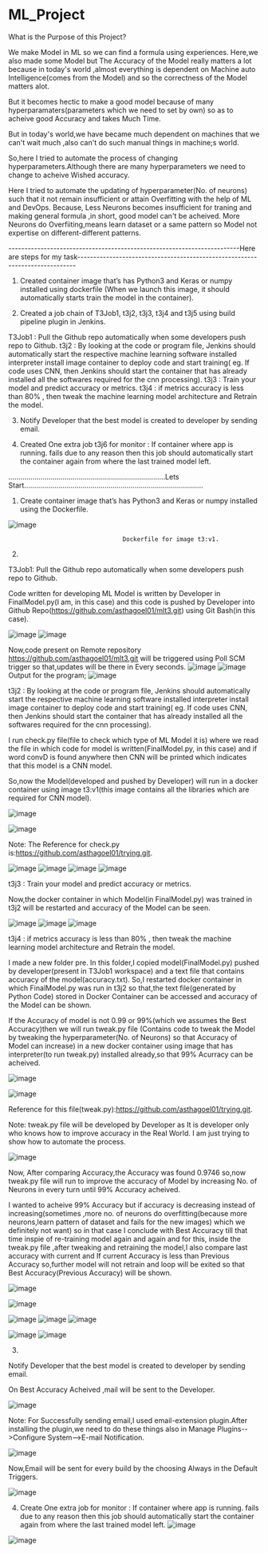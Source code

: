 # ML_Project

What is the Purpose of this Project?

We make Model in ML so we can find a formula using experiences.
Here,we also made some Model but The Accuracy of the Model really matters a lot because in today's world ,almost everything is dependent on Machine auto Intelligence(comes from the Model) and so the correctness of the Model matters alot.

But it becomes hectic to make a good model because of many hyperparamaters(parameters which we need to set by own) so as to acheive good Accuracy and takes Much Time.

But in today's world,we have became much dependent on machines that we can't wait much ,also can't do such manual things in machine;s world.

So,here I tried to automate the process of changing hyperparameters.Although there are many hyperparameters we need to change to acheive Wished accuracy.

Here I tried to automate the updating of hyperparameter(No. of neurons) such that it not remain insufficient or attain Overfitting with the help of ML and DevOps.
Because,
Less Neurons becomes insufficient for traning and making general formula ,in short, good model can't be acheived.
More Neurons do Overfiiting,means learn dataset or a same pattern so Model not expertise on different-different patterns.


------------------------------------------------------------------------Here are steps for my task-----------------------------------------------------------------------------

1. Created container image that’s has Python3 and Keras or numpy installed using dockerfile (When we launch this image, it should automatically starts train the model in the container).

2. Created a job chain of T3Job1, t3j2, t3j3, t3j4 and t3j5 using build pipeline plugin in Jenkins.

T3Job1 : Pull the Github repo automatically when some developers push repo to Github.
t3j2 : By looking at the code or program file, Jenkins should automatically start the respective machine learning software installed interpreter install image container to deploy code and start training( eg. If code uses CNN, then Jenkins should start the container that has already installed all the softwares required for the cnn processing).
t3j3 : Train your model and predict accuracy or metrics.
t3j4 : if metrics accuracy is less than 80% , then tweak the machine learning model architecture and Retrain the model.

3. Notify Developer that the best model is created to developer by sending email.

4. Created One extra job t3j6 for monitor : If container where app is running. fails due to any reason then this job should automatically start the container again from where the last trained model left.


..............................................................................Lets Start.........................................................................................

1. Create container image that’s has Python3 and Keras or numpy installed using the Dockerfile.

![image](https://user-images.githubusercontent.com/62610706/137864714-e86b98e3-36da-4fb8-82d6-5692b6c844a8.png)


                                    Dockerfile for image t3:v1.

2.

T3Job1: Pull the Github repo automatically when some developers push repo to Github.

Code written for developing ML Model is written by Developer in FinalModel.py(I am, in this case) and this code is pushed by Developer into Github Repo(https://github.com/asthagoel01/mlt3.git) using Git Bash(in this case).

![image](https://user-images.githubusercontent.com/62610706/137864774-5f3ad5de-5fc3-412e-b5ed-d8390c93e2be.png)
![image](https://user-images.githubusercontent.com/62610706/137864874-a6244082-9ee0-46a8-8e5e-ca0b0db34cdd.png)

Now,code present on Remote repository https://github.com/asthagoel01/mlt3.git will be triggered using Poll SCM trigger so that,updates will be there in Every seconds.
![image](https://user-images.githubusercontent.com/62610706/137864944-94e12852-8ae4-4f49-b864-cff12e597dab.png)
![image](https://user-images.githubusercontent.com/62610706/137864985-0729a48c-86c3-4c6a-b169-7cccbd0d05fa.png)
Output for the program;
![image](https://user-images.githubusercontent.com/62610706/137865050-2d7d497b-bb93-4039-b937-bf9c090bcb34.png)


t3j2 : By looking at the code or program file, Jenkins should automatically start the respective machine learning software installed interpreter install image container to deploy code and start training( eg. If code uses CNN, then Jenkins should start the container that has already installed all the softwares required for the cnn processing).

I run check.py file(file to check which type of ML Model it is) where we read the file in which code for model is written(FinalModel.py, in this case) and if word convD is found anywhere then CNN will be printed which indicates that this model is a CNN model.

So,now the Model(developed and pushed by Developer) will run in a docker container using image t3:v1(this image contains all the libraries which are required for CNN model).

![image](https://user-images.githubusercontent.com/62610706/137865154-76510f6e-0777-4d40-ae7c-a344d5f7ff86.png)

![image](https://user-images.githubusercontent.com/62610706/137865185-726b0fb6-31c7-40d3-989f-5b1cdc77c109.png)


Note: The Reference for check.py is:https://github.com/asthagoel01/trying.git.

![image](https://user-images.githubusercontent.com/62610706/137865261-97324938-334f-4bbb-ac82-5598c0d1a8a9.png)
![image](https://user-images.githubusercontent.com/62610706/137865314-a4dce45c-7bb9-4426-bc8f-938f9ee6c9a0.png)
![image](https://user-images.githubusercontent.com/62610706/137865337-e99091b3-f611-4ef4-9aa1-bbb3549ed2e1.png)
![image](https://user-images.githubusercontent.com/62610706/137865362-13b759ed-5ac7-41d7-a488-248c8d4674b1.png)

t3j3 : Train your model and predict accuracy or metrics.

Now,the docker container in which Model(in FinalModel.py) was trained in t3j2 will be restarted and accuracy of the Model can be seen.

![image](https://user-images.githubusercontent.com/62610706/137865442-2adf71fe-f128-4026-bf68-c53e62fc9914.png)
![image](https://user-images.githubusercontent.com/62610706/137865482-f0e1505a-b704-496e-a9af-40c38f7f9311.png)
![image](https://user-images.githubusercontent.com/62610706/137865504-44163166-f8d2-4abc-9049-344b3c707557.png)

t3j4 : if metrics accuracy is less than 80% , then tweak the machine learning model architecture and Retrain the model.

I made a new folder pre.
In this folder,I copied model(FinalModel.py) pushed by developer(present in T3Job1 workspace) and a text file that contains accuracy of the model(accuracy.txt).
So,I restarted docker container in which FinalModel.py was run in t3j2 so that,the text file(generated by Python Code) stored in Docker Container can be accessed and accuracy of the Model can be shown.

If the Accuracy of model is not 0.99 or 99%(which we assumes the Best Accuracy)then we will run tweak.py file (Contains code to tweak the Model by tweaking the hyperparameter(No. of Neurons) so that Accuracy of Model can increase) in a new docker container using image that has interpreter(to run tweak.py) installed already,so that 99% Acurracy can be acheived.

![image](https://user-images.githubusercontent.com/62610706/137865603-cadb9d55-b34c-4ca8-9aef-b253a8ba81bc.png)

![image](https://user-images.githubusercontent.com/62610706/137865630-5c697118-4688-4eed-bfe7-5a228763a2cb.png)

Reference for this file(tweak.py):https://github.com/asthagoel01/trying.git.

Note: tweak.py file will be developed by Developer as It is developer only who knows how to improve accuracy in the Real World. I am just trying to show how to automate the process. 

![image](https://user-images.githubusercontent.com/62610706/137865723-3b949e20-d730-4b4c-8ed3-f5064928e207.png)

Now, After comparing Accuracy,the Accuracy was found 0.9746 so,now tweak.py file will run to improve the accuracy of Model by increasing No. of Neurons in every turn until 99% Accuracy acheived.

I wanted to acheive 99% Accuracy but if accuracy is decreasing instead of increasing(sometimes ,more no. of neurons do overfitting(because more neurons,learn pattern of dataset and fails for the new images) which we definitely not want) so in that case I conclude with Best Accuracy till that time inspie of re-training model again and again and for this, inside the tweak.py file ,after tweaking and retraining the model,I also compare last accuracy with current and If current Accuracy is less than Previous Accuracy so,further model will not retrain and loop will be exited so that Best Accuracy(Previous Accuracy) will be shown.

![image](https://user-images.githubusercontent.com/62610706/137865803-ec2b0882-09c4-43f9-ae24-76c537f0af74.png)

![image](https://user-images.githubusercontent.com/62610706/137865830-7a3bad27-f616-4505-a89d-3cafc6aaad73.png)

![image](https://user-images.githubusercontent.com/62610706/137865854-9b91d860-45dd-45db-ba5e-787e3a0be0b0.png)
![image](https://user-images.githubusercontent.com/62610706/137865913-10109004-6132-4211-b2c9-1cb6bc4d1cea.png)
![image](https://user-images.githubusercontent.com/62610706/137865941-d729efeb-f5cb-4546-93a2-334a93fbdc42.png)

![image](https://user-images.githubusercontent.com/62610706/137866000-8194a8cb-9d71-4209-afaf-2dded1169af8.png)
![image](https://user-images.githubusercontent.com/62610706/137866042-8f594c6a-0c03-4f05-8e21-bf90a9914d84.png)

3.
Notify Developer that the best model is created to developer by sending email.

On Best Accuracy Acheived ,mail will be sent to the Developer.

![image](https://user-images.githubusercontent.com/62610706/137866129-678de41a-32f0-4d5c-b92d-6b5f3f469b31.png)

Note: For Successfully sending email,I used email-extension plugin.After installing the plugin,we need to do these things also in Manage Plugins-->Configure System-->E-mail Notification.

![image](https://user-images.githubusercontent.com/62610706/137866204-02738b93-9d8e-41cb-a835-a41a167b307b.png)

Now,Email will be sent for every build by the choosing Always in the Default Triggers.

![image](https://user-images.githubusercontent.com/62610706/137866285-40ff679f-1ce5-44e2-8f86-d19d1c2b7423.png)

4. Create One extra job  for monitor : If container where app is running. fails due to any reason then this job should automatically start the container again from where the last trained model left.
![image](https://user-images.githubusercontent.com/62610706/137866383-cf79d0ca-c462-4528-8fb0-c24c5239ebf3.png)

![image](https://user-images.githubusercontent.com/62610706/137866411-c31f6299-07a2-45ab-9013-1cda5f712a37.png)
